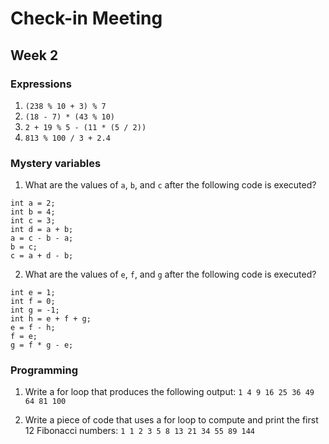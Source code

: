 # Check-in Meeting
## Week 2

### Expressions
  1. `(238 % 10 + 3) % 7`	
  2. `(18 - 7) * (43 % 10)`	
  3. `2 + 19 % 5 - (11 * (5 / 2))`	
  4. `813 % 100 / 3 + 2.4`	

### Mystery variables
1. What are the values of `a`, `b`, and `c` after the following code is executed?
```
int a = 2;
int b = 4;
int c = 3;
int d = a + b;
a = c - b - a;
b = c;
c = a + d - b;
```

2. What are the values of `e`, `f`, and `g` after the following code is executed?
```
int e = 1;
int f = 0;
int g = -1;
int h = e + f + g;
e = f - h;
f = e;
g = f * g - e;
```

### Programming
1. Write a for loop that produces the following output: `1 4 9 16 25 36 49 64 81 100`

2. Write a piece of code that uses a for loop to compute and print the first 12 Fibonacci numbers: `1 1 2 3 5 8 13 21 34 55 89 144`
